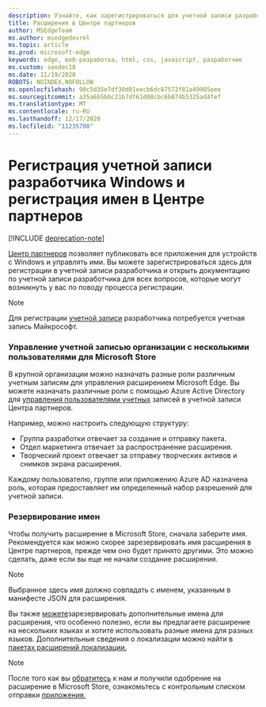 ```yaml
---
description: Узнайте, как зарегистрироваться для учетной записи разработчика Windows и зарезервировать имя для расширения Microsoft Edge.
title: Расширения в Центре партнеров
author: MSEdgeTeam
ms.author: msedgedevrel
ms.topic: article
ms.prod: microsoft-edge
keywords: edge, веб-разработка, html, css, javascript, разработчик
ms.custom: seodec18
ms.date: 11/19/2020
ROBOTS: NOINDEX,NOFOLLOW
ms.openlocfilehash: 90c5d35e7df30d01eecb6dc87572f81a49905eee
ms.sourcegitcommit: a35a6b5bbc21b7df61d08cbc6b074b5325ad4fef
ms.translationtype: MT
ms.contentlocale: ru-RU
ms.lasthandoff: 12/17/2020
ms.locfileid: "11235708"
---
```

# Регистрация учетной записи разработчика Windows и регистрация имен в Центре партнеров  

[!INCLUDE [deprecation-note](../../includes/deprecation-note.md)]  

[Центр партнеров](https://partner.microsoft.com/dashboard) позволяет публиковать все приложения для устройств с Windows и управлять ими. Вы можете зарегистрироваться здесь [](https://developer.microsoft.com/store/register)для регистрации [](https://docs.microsoft.com/windows/uwp/publish/opening-a-developer-account) в учетной записи разработчика и открыть документацию по учетной записи разработчика для всех вопросов, которые могут возникнуть у вас по поводу процесса регистрации.
> [!NOTE]
> Для регистрации [учетной записи](https://login.live.com/) разработчика потребуется учетная запись Майкрософт.

### Управление учетной записью организации с несколькими пользователями для Microsoft Store  

В крупной организации можно назначать разные роли различным учетным записям для управления расширением Microsoft Edge. Вы можете назначать различные роли с помощью Azure Active Directory для [управления пользователями учетных](https://msdn.microsoft.com/windows/uwp/publish/manage-account-users) записей в учетной записи Центра партнеров.

Например, можно настроить следующую структуру:
- Группа разработки отвечает за создание и отправку пакета.
- Отдел маркетинга отвечает за распространение расширения.
- Творческий проект отвечает за отправку творческих активов и снимков экрана расширения.

Каждому пользователю, группе или приложению Azure AD назначена роль, которая предоставляет им определенный набор разрешений для учетной записи.

### Резервирование имен

Чтобы получить расширение в Microsoft Store, сначала заберите имя.
Рекомендуется как можно скорее [](/windows/uwp/publish/create-your-app-by-reserving-a-name) зарезервировать имя расширения в Центре партнеров, прежде чем оно будет принято другими. Это можно сделать, даже если вы еще не начали создание расширения.

> [!NOTE]
> Выбранное здесь имя должно совпадать с именем, указанным в манифесте JSON для расширения. 

Вы также [можете](https://msdn.microsoft.com/windows/uwp/publish/manage-app-names)зарезервировать дополнительные имена для расширения, что особенно полезно, если вы предлагаете расширение на нескольких языках и хотите использовать разные имена для разных языков. Дополнительные сведения о локализации можно найти в [пакетах расширений локализации.](./localizing-extension-packages.md)

> [!NOTE]
> После того как вы [обратитесь](https://aka.ms/extension-request) к нам и получили одобрение на расширение в Microsoft Store, ознакомьтесь с контрольным списком отправки [приложения.](https://docs.microsoft.com/windows/uwp/publish/app-submissions)
